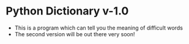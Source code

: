 # Python Dictionary v-1.0
- This is a program which can tell you the meaning of difficult words
- The second version will be out there very soon!
